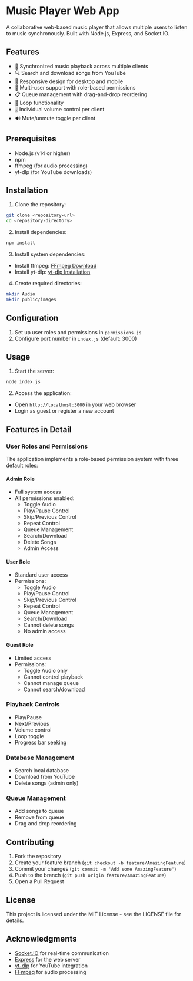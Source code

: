 # Music Player Web App

A collaborative web-based music player that allows multiple users to listen to music synchronously. Built with Node.js, Express, and Socket.IO.

## Features

- 🎵 Synchronized music playback across multiple clients
- 🔍 Search and download songs from YouTube
- 📱 Responsive design for desktop and mobile
- 👥 Multi-user support with role-based permissions
- 📋 Queue management with drag-and-drop reordering
- 🔄 Loop functionality
- 🎚️ Individual volume control per client
- 🔊 Mute/unmute toggle per client

## Prerequisites

- Node.js (v14 or higher)
- npm
- ffmpeg (for audio processing)
- yt-dlp (for YouTube downloads)

## Installation

1. Clone the repository:
```bash
git clone <repository-url>
cd <repository-directory>
```

2. Install dependencies:
```bash
npm install
```

3. Install system dependencies:
- Install ffmpeg: [FFmpeg Download](https://ffmpeg.org/download.html)
- Install yt-dlp: [yt-dlp Installation](https://github.com/yt-dlp/yt-dlp#installation)

4. Create required directories:
```bash
mkdir Audio
mkdir public/images
```

## Configuration

1. Set up user roles and permissions in `permissions.js`
2. Configure port number in `index.js` (default: 3000)

## Usage

1. Start the server:
```bash
node index.js
```

2. Access the application:
- Open `http://localhost:3000` in your web browser
- Login as guest or register a new account

## Features in Detail

### User Roles and Permissions

The application implements a role-based permission system with three default roles:

#### Admin Role
- Full system access
- All permissions enabled:
  - Toggle Audio
  - Play/Pause Control
  - Skip/Previous Control
  - Repeat Control
  - Queue Management
  - Search/Download
  - Delete Songs
  - Admin Access

#### User Role
- Standard user access
- Permissions:
  - Toggle Audio
  - Play/Pause Control
  - Skip/Previous Control
  - Repeat Control
  - Queue Management
  - Search/Download
  - Cannot delete songs
  - No admin access

#### Guest Role
- Limited access
- Permissions:
  - Toggle Audio only
  - Cannot control playback
  - Cannot manage queue
  - Cannot search/download

### Playback Controls
- Play/Pause
- Next/Previous
- Volume control
- Loop toggle
- Progress bar seeking

### Database Management
- Search local database
- Download from YouTube
- Delete songs (admin only)

### Queue Management
- Add songs to queue
- Remove from queue
- Drag and drop reordering

## Contributing

1. Fork the repository
2. Create your feature branch (`git checkout -b feature/AmazingFeature`)
3. Commit your changes (`git commit -m 'Add some AmazingFeature'`)
4. Push to the branch (`git push origin feature/AmazingFeature`)
5. Open a Pull Request

## License

This project is licensed under the MIT License - see the LICENSE file for details.

## Acknowledgments

- [Socket.IO](https://socket.io/) for real-time communication
- [Express](https://expressjs.com/) for the web server
- [yt-dlp](https://github.com/yt-dlp/yt-dlp) for YouTube integration
- [FFmpeg](https://ffmpeg.org/) for audio processing
